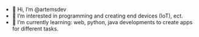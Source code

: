 - 👋 Hi, I’m @artemsdev
- 👀 I’m interested in programming and creating end devices (IoT), ect.
- 🌱 I’m currently learning: web, python, java developments to create apps for different tasks.


<!---
artemsdev/artemsdev is a ✨ special ✨ repository because its `README.md` (this file) appears on your GitHub profile.
You can click the Preview link to take a look at your changes.
--->
